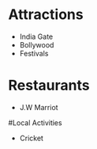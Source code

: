# Attractions
 - India Gate
 - Bollywood
 - Festivals
 
# Restaurants
 - J.W Marriot
 
#Local Activities
 - Cricket
